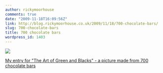 ```yaml
---
author: rickymoorhouse
comments: true
date: "2009-11-18T16:09:56Z"
link: http://blog.rickymoorhouse.co.uk/2009/11/18/700-chocolate-bars/
slug: 700-chocolate-bars
title: 700 chocolate bars
wordpress_id: 1403
---
```


[![](http://rickymoorhouse.files.wordpress.com/2009/11/green_and_black1.png?w=300)](http://rickymoorhouse.files.wordpress.com/2009/11/green_and_black1.png)

[My entry for "The Art of Green and Blacks" - a picture made from 700 chocolate bars](http://www.theartofgreenandblacks.com/?artworkId=292)

     
